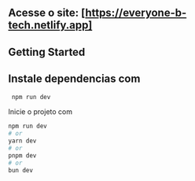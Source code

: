 ## Acesse o site: [https://everyone-b-tech.netlify.app]

## Getting Started


## Instale dependencias com 
```bash
 npm run dev
```
Inicie o projeto com

```bash
npm run dev
# or
yarn dev
# or
pnpm dev
# or
bun dev
```



